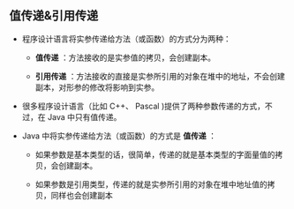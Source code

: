 ## 值传递&引用传递

- 程序设计语言将实参传递给方法（或函数）的方式分为两种：

  - **值传递** ：方法接收的是实参值的拷贝，会创建副本。

  - **引用传递** ：方法接收的直接是实参所引用的对象在堆中的地址，不会创建副本，对形参的修改将影响到实参。

- 很多程序设计语言（比如 C++、 Pascal )提供了两种参数传递的方式，不过，在 Java 中只有值传递。

- Java 中将实参传递给方法（或函数）的方式是 **值传递** ：

  - 如果参数是基本类型的话，很简单，传递的就是基本类型的字面量值的拷贝，会创建副本。

  - 如果参数是引用类型，传递的就是实参所引用的对象在堆中地址值的拷贝，同样也会创建副本